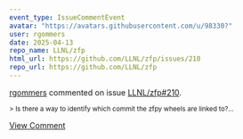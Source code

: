 ```yaml
---
event_type: IssueCommentEvent
avatar: "https://avatars.githubusercontent.com/u/98330?"
user: rgommers
date: 2025-04-13
repo_name: LLNL/zfp
html_url: https://github.com/LLNL/zfp/issues/210
repo_url: https://github.com/LLNL/zfp
---
```


<a href='https://github.com/rgommers' target='_blank'>rgommers</a> commented on issue <a href='https://github.com/LLNL/zfp/issues/210' target='_blank'>LLNL/zfp#210</a>.

<small>> Is there a way to identify which commit the zfpy wheels are linked to?...</small>

<a href='https://github.com/LLNL/zfp/issues/210' target='_blank'>View Comment</a>